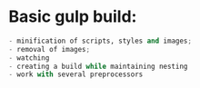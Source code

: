 # Basic gulp build:

```python
- minification of scripts, styles and images;
- removal of images;
- watching
- creating a build while maintaining nesting
- work with several preprocessors
```
